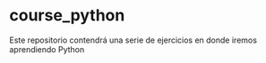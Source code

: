 # course_python
Este repositorio contendrá una serie de ejercicios en donde iremos aprendiendo Python
